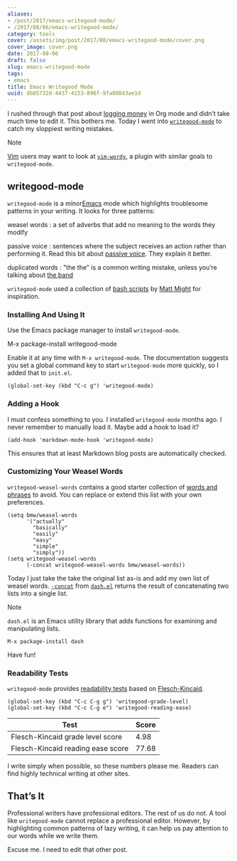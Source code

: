 ```yaml
---
aliases:
- /post/2017/emacs-writegood-mode/
- /2017/08/06/emacs-writegood-mode/
category: tools
cover: /assets/img/post/2017/08/emacs-writegood-mode/cover.png
cover_image: cover.png
date: 2017-08-06
draft: false
slug: emacs-writegood-mode
tags:
- emacs
title: Emacs Writegood Mode
uuid: db85732d-4437-4153-896f-9fa80843ae1d
---
```


[logging money]: /post/2017/07/logging-money-in-org-mode
[`writegood-mode`]: https://github.com/bnbeckwith/writegood-mode

I rushed through that post about [logging money] in Org mode  and didn’t take
much time to edit it. This bothers me. Today I went into [`writegood-mode`][] to
catch my sloppiest writing mistakes.

[Vim]: /tag/vim
[`vim-wordy`]: https://github.com/reedes/vim-wordy

<aside class="admonition note">
<p class="admonition-title">Note</p>

[Vim][] users may want to look at [`vim-wordy`][], a plugin with similar goals
to `writegood-mode`.

</aside>

## writegood-mode

[Emacs]: /tag/emacs/

`writegood-mode` is a minor[Emacs][] mode which highlights troublesome patterns
in your writing. It looks for three patterns:

[passive voice]: https://www.hamilton.edu/academics/centers/writing/seven-sins-of-writing/1
[the band]: https://youtu.be/ustXRPke9lM
weasel words
: a set of adverbs that add no meaning to the words they modify

passive voice
: sentences where the subject receives an action rather than performing it.
  Read this bit about [passive voice][]. They explain it better.

duplicated words
: "the the" is a common writing mistake, unless you’re talking about [the band][]

[bash scripts]: http://matt.might.net/articles/shell-scripts-for-passive-voice-weasel-words-duplicates/
[Matt Might]: http://matt.might.net

`writegood-mode` used a collection of [bash scripts][] by [Matt Might][] for
inspiration.

### Installing And Using It

Use the Emacs package manager to install `writegood-mode`.

  M-x package-install writegood-mode

Enable it at any time with `M-x writegood-mode`. The documentation suggests you
set a global command key to start `writegood-mode` more quickly, so I added that
to `init.el`.

```elisp
(global-set-key (kbd "C-c g") 'writegood-mode)
```

### Adding a Hook

I must confess something to you. I installed `writegood-mode` months ago. I
never remember to manually load it. Maybe add a hook to load it?

```elisp
(add-hook 'markdown-mode-hook 'writegood-mode)
```

This ensures that at least Markdown blog posts are automatically checked.

### Customizing Your Weasel Words

[words and phrases]: https://github.com/bnbeckwith/writegood-mode/blob/master/writegood-mode.el#L92

`writegood-weasel-words` contains a good starter collection of [words and
phrases][] to avoid. You can replace or extend this list with your own
preferences.

```elisp
(setq bmw/weasel-words
      '("actually"
        "basically"
        "easily"
        "easy"
        "simple"
        "simply"))
(setq writegood-weasel-words
      (-concat writegood-weasel-words bmw/weasel-words))
```

[`-concat`]: https://github.com/magnars/dash.el#-concat-rest-lists
[`dash.el`]: https://github.com/magnars/dash.el

Today I just take the take the original list as-is and add my own list of weasel
words. [`-concat`][] from [`dash.el`][] returns the result of concatenating two
lists into a single list.

<aside class="admonition note">
<p class="admonition-title">Note</p>

`dash.el` is an Emacs utility library that adds functions for examining and
manipulating lists.

    M-x package-install dash

Have fun!

</aside>

### Readability Tests

[readability tests]: https://github.com/bnbeckwith/writegood-mode#readability-tests
[Flesch-Kincaid]: https://en.wikipedia.org/wiki/Flesch–Kincaid_readability_tests

`writegood-mode` provides [readability tests][] based on [Flesch-Kincaid][].

```elisp
(global-set-key (kbd "C-c C-g g") 'writegood-grade-level)
(global-set-key (kbd "C-c C-g e") 'writegood-reading-ease)
```

| Test                              | Score
| --------------------------------- | -----
| Flesch-Kincaid grade level score  | 4.98
| Flesch-Kincaid reading ease score | 77.68


I write simply when possible, so these numbers please me. Readers can find
highly technical writing at other sites.

## That’s It

Professional writers have professional editors. The rest of us do not. A tool
like `writegood-mode` cannot replace a professional editor. However, by
highlighting common patterns of lazy writing, it can help us pay attention to
our words while we write them.

Excuse me. I need to edit that other post.
